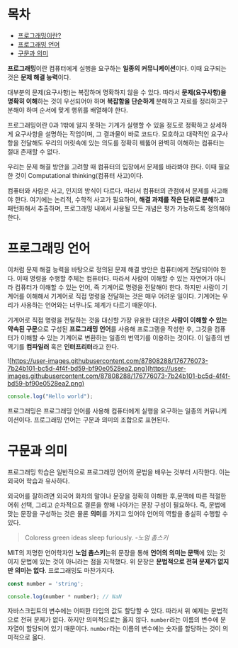 # 목차

- [프로그래밍이란?](#프로그래밍이란)
- [프로그래밍 언어](#프로그래밍-언어)
- [구문과 의미](#구문과-의미)

**프로그래밍**이란 컴퓨터에게 실행을 요구하는 **일종의 커뮤니케이션**이다. 이때 요구되는 것은 **문제 해결 능력**이다.

대부분의 문제(요구사항)는 복잡하며 명확하지 않을 수 있다. 따라서 **문제(요구사항)을 명확히 이해**하는 것이 우선되어야 하며 **복잡함을 단순하게** 분해하고 자료를 정리하고구분해야 하며 순서에 맞게 행위를 배열해야 한다.

프로그래밍이란 0과 1밖에 알지 못하는 기계가 실행할 수 있을 정도로 정확하고 상세하게 요구사항을 설명하는 작업이며, 그 결과물이 바로 코드다. 모호하고 대략적인 요구사항을 전달해도 우리의 머릿속에 있는 의도를 정확히 꿰뚫어 완벽히 이해하는 컴퓨터는 절대 존재할 수 없다.

우리는 문제 해결 방안을 고려할 때 컴퓨터의 입장에서 문제를 바라봐야 한다. 이때 필요한 것이 Computational thinking(컴퓨터 사고)이다.

컴퓨터와 사람은 사고, 인지의 방식이 다르다. 따라서 컴퓨터의 관점에서 문제를 사고해야 한다. 여기에는 논리적, 수학적 사고가 필요하며, **해결 과제를 작은 단위로 분해**하고 패턴화해서 추출하며, 프로그래밍 내에서 사용될 모든 개념은 평가 가능하도록 정의해야 한다.

# **프로그래밍 언어**

이처럼 문제 해결 능력을 바탕으로 정의된 문제 해결 방안은 컴퓨터에게 전달되어야 한다. 이때 명령을 수행할 주체는 컴퓨터다. 따라서 사람이 이해할 수 있는 자연어가 아니라 컴퓨터가 이해할 수 있는 언어, 즉 기계어로 명령을 전달해야 한다. 하지만 사람이 기계어를 이해해서 기계어로 직접 명령을 전달하는 것은 매우 어려운 일이다. 기계어는 우리가 사용하는 언어와는 너무나도 체계가 다르기 때문이다.

기계어로 직접 명령을 전달하는 것을 대신할 가장 유용한 대안은 **사람이 이해할 수 있는 약속된 구문**으로 구성된 **프로그래밍 언어**를 사용해 프로그램을 작성한 후, 그것을 컴퓨터가 이해할 수 있는 기계어로 변환하는 일종의 번역기를 이용하는 것이다. 이 일종의 번역기를 **컴파일러** 혹은 **인터프리터**라고 한다.

![https://user-images.githubusercontent.com/87808288/176776073-7b24b101-bc5d-4f4f-bd59-bf90e0528ea2.png](https://user-images.githubusercontent.com/87808288/176776073-7b24b101-bc5d-4f4f-bd59-bf90e0528ea2.png)

```jsx
console.log("Hello world");
```

프로그래밍은 프로그래밍 언어를 사용해 컴퓨터에게 실행을 요구하는 일종의 커뮤니케이션이다. 프로그래밍 언어는 구문과 의미의 조합으로 표현된다.

# **구문과 의미**

프로그래밍 학습은 일반적으로 프로그래밍 언어의 문법을 배우는 것부터 시작한다. 이는 외국어 학습과 유사하다.

외국어를 잘하려면 외국어 화자의 말이나 문장을 정확히 이해한 후,문맥에 따른 적절한 어휘 선택, 그리고 순차적으로 결론을 향해 나아가는 문장 구성이 필요하다. 즉, 문법에 맞는 문장을 구성하는 것은 물론 **의미**를 가지고 있어야 언어의 역할을 충실히 수행할 수 있다.

> Coloress green ideas sleep furiously. 
*-노엄 촘스키*
> 

MIT의 저명한 언어학자인 **노엄 촘스키**는위 문장을 통해 **언어의 의미는 문맥**에 있는 것이지 문법에 있는 것이 아니라는 점을 지적했다. 위 문장은 **문법적으로 전혀 문제가 없지만 의미는 없다**. 프로그래밍도 마찬가지다.

```jsx
const number = 'string';

console.log(number * number); // NaN
```

자바스크립트의 변수에는 어떠한 타입의 값도 할당할 수 있다. 따라서 위 예제는 문법적으로 전혀 문제가 없다. 하지만 의미적으로는 옳지 않다. `number`라는 이름의 변수에 문자열이 할당되어 있기 때문이다. `number`라는 이름의 변수에는 숫자를 할당하는 것이 의미적으로 옳다.